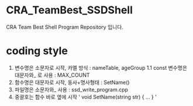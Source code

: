 # CRA_TeamBest_SSDShell
CRA Team Best Shell Program Repository 입니다.


# coding style
1. 변수명은 소문자로 시작, 카멜 방식 : nameTable, ageGroup
1.1 const 변수명은 대문자와_ 로 사용 : MAX_COUNT
2. 함수명은 대문자로 시작, 동사+명사형태 : SetName()
3. 파일명은 소문자와_ 사용 : ssd_write_program.cpp
4. 중괄호는 함수 바로 옆에 시작
'
   void SetName(string str) {
   ...
   }
'